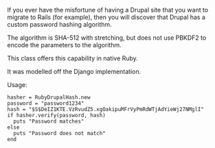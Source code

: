 If you ever have the misfortune of having a Drupal site that you want to migrate 
to Rails (for example), then you will discover that Drupal has a custom password
hashing algorithm.

The algorithm is SHA-512 with stretching, but does not use PBKDF2 to encode the
parameters to the algorithm.

This class offers this capability in native Ruby.

It was modelled off the Django implementation.


Usage:

    hasher = RubyDrupalHash.new
    password = "password1234"
    hash = "$S$DeIZ1KTE.VzRvudZ5.xgOakipuMFrVyPmRdWTjAdYieWj27NMglI"
    if hasher.verify(password, hash)
      puts "Password matches"
    else
      puts "Password does not match"
    end

